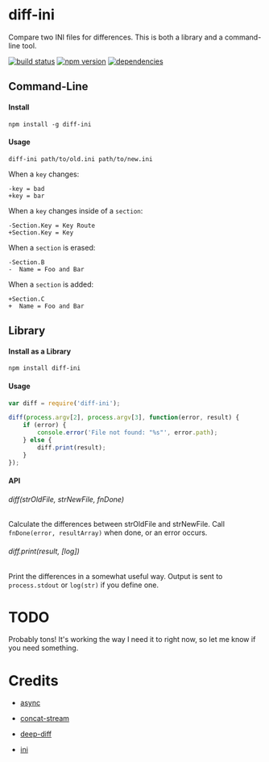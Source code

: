 # diff-ini

Compare two INI files for differences. This is both a library and a command-line tool.

[![build status][1]][2] [![npm version][3]][4] [![dependencies][5]][6]

## Command-Line

#### Install

```
npm install -g diff-ini
```

#### Usage

```
diff-ini path/to/old.ini path/to/new.ini
```

When a `key` changes:

```
-key = bad
+key = bar
```

When a `key` changes inside of a `section`:

```
-Section.Key = Key Route
+Section.Key = Key
```

When a `section` is erased:

```
-Section.B
-  Name = Foo and Bar
```

When a `section` is added:

```
+Section.C
+  Name = Foo and Bar
```


## Library

#### Install as a Library

```
npm install diff-ini
```

#### Usage

```javascript
var diff = require('diff-ini');

diff(process.argv[2], process.argv[3], function(error, result) {
    if (error) {
        console.error('File not found: "%s"', error.path);
    } else {
        diff.print(result);
    }
});
```

#### API

###### diff(strOldFile, strNewFile, fnDone)
Calculate the differences between strOldFile and strNewFile. Call `fnDone(error, resultArray)` when done, or an error occurs.

###### diff.print(result, [log])
Print the differences in a somewhat useful way. Output is sent to `process.stdout` or `log(str)` if you define one.

# TODO
Probably tons! It's working the way I need it to right now, so let me know if you need something.

# Credits
- [async](https://github.com/caolan/async)
- [concat-stream](https://github.com/maxogden/node-concat-stream)
- [deep-diff](https://github.com/flitbit/diff)
- [ini](https://github.com/isaacs/ini)

  [1]: https://api.travis-ci.org/mimetnet/node-diff-ini.png
  [2]: https://travis-ci.org/mimetnet/node-diff-ini
  [3]: https://badge.fury.io/js/diff-ini.png
  [4]: https://badge.fury.io/js/diff-ini
  [5]: https://david-dm.org/mimetnet/node-diff-ini.png
  [6]: https://david-dm.org/mimetnet/node-diff-ini
